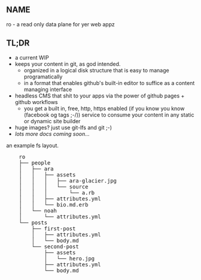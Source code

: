 ## NAME

ro - a read only data plane for yer web appz

## TL;DR

- a current WIP
- keeps your content in git, as god intended.
  - organized in a logical disk structure that is easy to manage programatically
  - in a format that enables github's built-in editor to suffice as a content managing interface
- headless CMS that shit to your apps via the power of github pages + github workflows
  - you get a built in, free, http, https enabled (if you know you know (facebook og tags ;-/)) service to consume your content in any static or dynamic site builder
- huge images? just use git-lfs and git ;-)
- *lots more docs coming soon...*

an example fs layout.

<pre>
    ro
    ├── people
    │   ├── ara
    │   │   ├── assets
    │   │   │   ├── ara-glacier.jpg
    │   │   │   └── source
    │   │   │       └── a.rb
    │   │   ├── attributes.yml
    │   │   └── bio.md.erb
    │   └── noah
    │       └── attributes.yml
    └── posts
        ├── first-post
        │   ├── attributes.yml
        │   └── body.md
        └── second-post 
            ├── assets
            │   └── hero.jpg
            ├── attributes.yml
            └── body.md

</pre>
